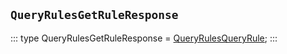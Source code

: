 ## `QueryRulesGetRuleResponse`
:::
type QueryRulesGetRuleResponse = [QueryRulesQueryRule](./QueryRulesQueryRule.md);
:::
